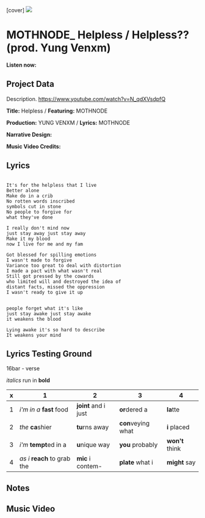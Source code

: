[cover] ![](57175019_319474918741616_8502199518755923887_n.jpg)

# MOTHNODE_ Helpless / Helpless?? (prod. Yung Venxm)

**Listen now:** 

## Project Data

Description.
https://www.youtube.com/watch?v=N_qdXVsdpfQ

**Title:** Helpless / **Featuring:** MOTHNODE

**Production:** YUNG VENXM / **Lyrics:** MOTHNODE

**Narrative Design:**

**Music Video Credits:**

## Lyrics

```

It's for the helpless that I live
Better alone
Make do in a crib
No rotten words inscribed
symbols cut in stone
No people to forgive for 
what they've done

I really don't mind now
just stay away just stay away
Make it my blood    
now I live for me and my fam

Got blessed for spilling emotions
I wasn't made to forgive
Variance too great to deal with distortion
I made a pact with what wasn't real
Still got pressed by the cowards
who limited will and destroyed the idea of 
distant facts, missed the oppression
I wasn't ready to give it up


people forget what it's like
just stay awake just stay awake
it weakens the blood

Lying awake it's so hard to describe
It weakens your mind
```

## Lyrics Testing Ground

16bar - verse

*italics* run in
**bold**

| x | 1 | 2 | 3 | 4 |
|---|---|---|---|---|
| 1 | *i'm in a* **fast** food | **joint** and i just  | **or**dered a  | **la**tte  |
| 2 | *the* **ca**shier | **tu**rns away  |  **con**veying what |  **i** placed |
| 3 | *i'm* **tempt**ed in a | **u**nique way  |  **you** probably |  **won't** think |
| 4 | *as i* **reach** to grab the |  **mic** i contem-  | **plate** what i | **might** say |

## Notes

## Music Video
